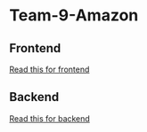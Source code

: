 # Team-9-Amazon

## Frontend
[Read this for frontend](frontend/README.md)

## Backend
[Read this for backend](backend/README.md)